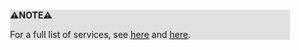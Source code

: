 <div style="margin:2em; background-color: #e0e0e0;">

<strong>⚠️NOTE️️️⚠️</strong>

For a full list of services, see [here](https://docs.aws.amazon.com/sns/latest/dg/sns-event-sources.html) and [here](https://docs.aws.amazon.com/sns/latest/dg/sns-event-destinations.html).
</div>

